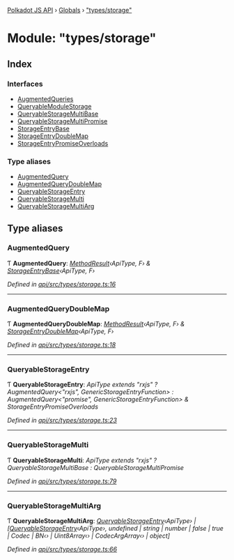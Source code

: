 [Polkadot JS API](../README.md) › [Globals](../globals.md) › ["types/storage"](_types_storage_.md)

# Module: "types/storage"

## Index

### Interfaces

* [AugmentedQueries](../interfaces/_types_storage_.augmentedqueries.md)
* [QueryableModuleStorage](../interfaces/_types_storage_.queryablemodulestorage.md)
* [QueryableStorageMultiBase](../interfaces/_types_storage_.queryablestoragemultibase.md)
* [QueryableStorageMultiPromise](../interfaces/_types_storage_.queryablestoragemultipromise.md)
* [StorageEntryBase](../interfaces/_types_storage_.storageentrybase.md)
* [StorageEntryDoubleMap](../interfaces/_types_storage_.storageentrydoublemap.md)
* [StorageEntryPromiseOverloads](../interfaces/_types_storage_.storageentrypromiseoverloads.md)

### Type aliases

* [AugmentedQuery](_types_storage_.md#augmentedquery)
* [AugmentedQueryDoubleMap](_types_storage_.md#augmentedquerydoublemap)
* [QueryableStorageEntry](_types_storage_.md#queryablestorageentry)
* [QueryableStorageMulti](_types_storage_.md#queryablestoragemulti)
* [QueryableStorageMultiArg](_types_storage_.md#queryablestoragemultiarg)

## Type aliases

###  AugmentedQuery

Ƭ **AugmentedQuery**: *[MethodResult](_types_base_.md#methodresult)‹ApiType, F› & [StorageEntryBase](../interfaces/_types_storage_.storageentrybase.md)‹ApiType, F›*

*Defined in [api/src/types/storage.ts:16](https://github.com/polkadot-js/api/blob/a241bd1c38/packages/api/src/types/storage.ts#L16)*

___

###  AugmentedQueryDoubleMap

Ƭ **AugmentedQueryDoubleMap**: *[MethodResult](_types_base_.md#methodresult)‹ApiType, F› & [StorageEntryDoubleMap](../interfaces/_types_storage_.storageentrydoublemap.md)‹ApiType, F›*

*Defined in [api/src/types/storage.ts:18](https://github.com/polkadot-js/api/blob/a241bd1c38/packages/api/src/types/storage.ts#L18)*

___

###  QueryableStorageEntry

Ƭ **QueryableStorageEntry**: *ApiType extends "rxjs" ? AugmentedQuery<"rxjs", GenericStorageEntryFunction> : AugmentedQuery<"promise", GenericStorageEntryFunction> & StorageEntryPromiseOverloads*

*Defined in [api/src/types/storage.ts:23](https://github.com/polkadot-js/api/blob/a241bd1c38/packages/api/src/types/storage.ts#L23)*

___

###  QueryableStorageMulti

Ƭ **QueryableStorageMulti**: *ApiType extends "rxjs" ? QueryableStorageMultiBase<ApiType> : QueryableStorageMultiPromise<ApiType>*

*Defined in [api/src/types/storage.ts:79](https://github.com/polkadot-js/api/blob/a241bd1c38/packages/api/src/types/storage.ts#L79)*

___

###  QueryableStorageMultiArg

Ƭ **QueryableStorageMultiArg**: *[QueryableStorageEntry](_types_storage_.md#queryablestorageentry)‹ApiType› | [[QueryableStorageEntry](_types_storage_.md#queryablestorageentry)‹ApiType›, undefined | string | number | false | true | Codec | BN‹› | Uint8Array‹› | CodecArgArray‹› | object]*

*Defined in [api/src/types/storage.ts:66](https://github.com/polkadot-js/api/blob/a241bd1c38/packages/api/src/types/storage.ts#L66)*
